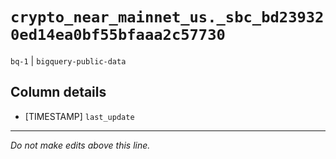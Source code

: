 # `crypto_near_mainnet_us._sbc_bd239320ed14ea0bf55bfaaa2c57730`
`bq-1` | `bigquery-public-data`

## Column details
* [TIMESTAMP] `last_update`

-------------------------------------------------------------------------------
*Do not make edits above this line.*
